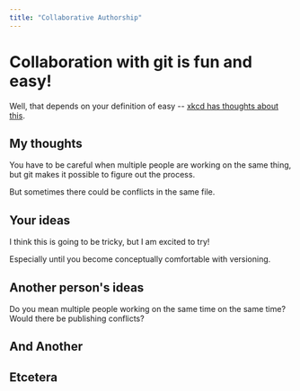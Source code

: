 ```yaml
---
title: "Collaborative Authorship"
---
```


# Collaboration with git is fun and easy!

Well, that depends on your definition of easy -- [xkcd has thoughts about this](https://xkcd.com/1597/).

## My thoughts

You have to be careful when multiple people are working on the same thing, but git makes it possible to figure out the process.

But sometimes there could be conflicts in the same file.

## Your ideas
I think this is going to be tricky, but I am excited to try! 

Especially until you become conceptually comfortable with versioning.

## Another person's ideas
Do you mean multiple people working on the same time on the same time? Would there be publishing conflicts?

## And Another

## Etcetera
